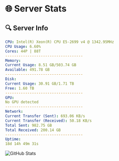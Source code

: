 # 🌐 Server Stats
## 🔍 Server Info
```yaml
CPU: Intel(R) Xeon(R) CPU E5-2699 v4 @ 1342.95MHz
CPU Usage: 6.60%
Cores: 44P | 88T
-----------------------------------
Memory:
Current Usage: 8.51 GB/503.74 GB
Available: 491.78 GB
-----------------------------------
Disk:
Current Usage: 30.91 GB/1.71 TB
Free: 1.60 TB
-----------------------------------
GPU:
No GPU detected
-----------------------------------
Network:
Current Transfer (Sent): 693.06 KB/s
Current Transfer (Received): 50.18 KB/s
Total Sent: 982.75 GB
Total Received: 200.14 GB
-----------------------------------
Uptime:
18d 14h 49m 31s
```
![GitHub Stats](https://img.shields.io/badge/Updated-2025-05-08_07:58:19-blue)